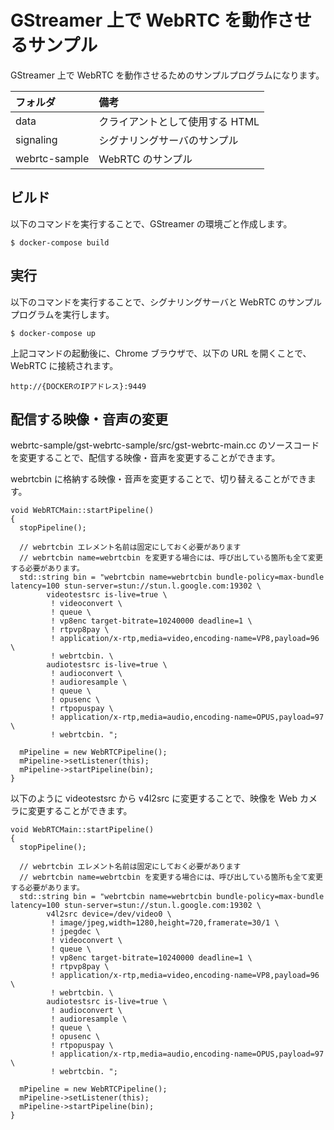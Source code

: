 # GStreamer 上で WebRTC を動作させるサンプル

GStreamer 上で WebRTC を動作させるためのサンプルプログラムになります。

|フォルダ|備考|
|:--|:--|
|data|クライアントとして使用する HTML|
|signaling|シグナリングサーバのサンプル|
|webrtc-sample|WebRTC のサンプル|

## ビルド

以下のコマンドを実行することで、GStreamer の環境ごと作成します。

```
$ docker-compose build
```

## 実行

以下のコマンドを実行することで、シグナリングサーバと WebRTC のサンプルプログラムを実行します。

```
$ docker-compose up
```

上記コマンドの起動後に、Chrome ブラウザで、以下の URL を開くことで、WebRTC に接続されます。

```
http://{DOCKERのIPアドレス}:9449
```

## 配信する映像・音声の変更

webrtc-sample/gst-webrtc-sample/src/gst-webrtc-main.cc のソースコードを変更することで、配信する映像・音声を変更することができます。

webrtcbin に格納する映像・音声を変更することで、切り替えることができます。

```
void WebRTCMain::startPipeline()
{
  stopPipeline();

  // webrtcbin エレメント名前は固定にしておく必要があります
  // webrtcbin name=webrtcbin を変更する場合には、呼び出している箇所も全て変更する必要があります。
  std::string bin = "webrtcbin name=webrtcbin bundle-policy=max-bundle latency=100 stun-server=stun://stun.l.google.com:19302 \
        videotestsrc is-live=true \
         ! videoconvert \
         ! queue \
         ! vp8enc target-bitrate=10240000 deadline=1 \
         ! rtpvp8pay \
         ! application/x-rtp,media=video,encoding-name=VP8,payload=96 \
         ! webrtcbin. \
        audiotestsrc is-live=true \
         ! audioconvert \
         ! audioresample \
         ! queue \
         ! opusenc \
         ! rtpopuspay \
         ! application/x-rtp,media=audio,encoding-name=OPUS,payload=97 \
         ! webrtcbin. ";

  mPipeline = new WebRTCPipeline();
  mPipeline->setListener(this);
  mPipeline->startPipeline(bin);
}
```

以下のように videotestsrc から v4l2src に変更することで、映像を Web カメラに変更することができます。

```
void WebRTCMain::startPipeline()
{
  stopPipeline();

  // webrtcbin エレメント名前は固定にしておく必要があります
  // webrtcbin name=webrtcbin を変更する場合には、呼び出している箇所も全て変更する必要があります。
  std::string bin = "webrtcbin name=webrtcbin bundle-policy=max-bundle latency=100 stun-server=stun://stun.l.google.com:19302 \
        v4l2src device=/dev/video0 \
         ! image/jpeg,width=1280,height=720,framerate=30/1 \
         ! jpegdec \
         ! videoconvert \
         ! queue \
         ! vp8enc target-bitrate=10240000 deadline=1 \
         ! rtpvp8pay \
         ! application/x-rtp,media=video,encoding-name=VP8,payload=96 \
         ! webrtcbin. \
        audiotestsrc is-live=true \
         ! audioconvert \
         ! audioresample \
         ! queue \
         ! opusenc \
         ! rtpopuspay \
         ! application/x-rtp,media=audio,encoding-name=OPUS,payload=97 \
         ! webrtcbin. ";

  mPipeline = new WebRTCPipeline();
  mPipeline->setListener(this);
  mPipeline->startPipeline(bin);
}
```

